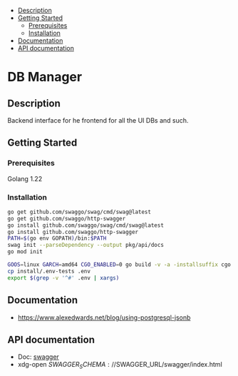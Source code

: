   - [Description](#description)
  - [Getting Started](#getting-started)
    - [Prerequisites](#prerequisites)
    - [Installation](#installation)
  - [Documentation](#documentation)
  - [API documentation](#api-documentation)

# DB Manager

## Description

Backend interface for he frontend for all the UI DBs and such.

## Getting Started

### Prerequisites

Golang 1.22

### Installation

```bash
go get github.com/swaggo/swag/cmd/swag@latest
go get github.com/swaggo/http-swagger
go install github.com/swaggo/swag/cmd/swag@latest
go install github.com/swaggo/http-swagger
PATH=$(go env GOPATH)/bin:$PATH
swag init --parseDependency --output pkg/api/docs
go mod init
```

```bash
GOOS=linux GARCH=amd64 CGO_ENABLED=0 go build -v -a -installsuffix cgo -o dbmanager . 
cp install/.env-tests .env
export $(grep -v '^#' .env | xargs)
```

## Documentation

- https://www.alexedwards.net/blog/using-postgresql-jsonb

## API documentation

- Doc: [swagger](./pkg/api/docs/swagger.yaml)
- xdg-open $SWAGGER_SCHEMA://$SWAGGER_URL/swagger/index.html
